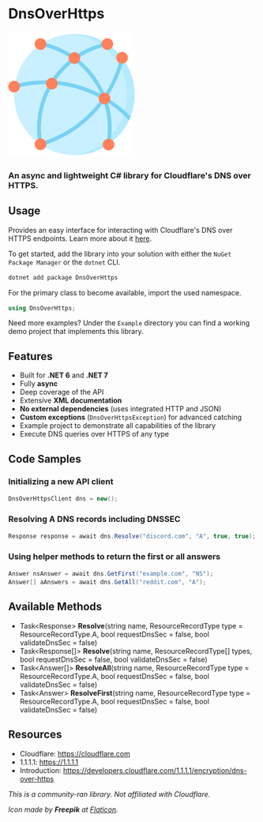﻿# DnsOverHttps

![](https://raw.githubusercontent.com/actually-akac/DnsOverHttps/master/DnsOverHttps/icon.png)

### An async and lightweight C# library for Cloudflare's DNS over HTTPS.

## Usage
Provides an easy interface for interacting with Cloudflare's DNS over HTTPS endpoints. Learn more about it [here](https://developers.cloudflare.com/1.1.1.1/encryption/dns-over-https/).

To get started, add the library into your solution with either the `NuGet Package Manager` or the `dotnet` CLI.
```rust
dotnet add package DnsOverHttps
```

For the primary class to become available, import the used namespace.
```csharp
using DnsOverHttps;
```

Need more examples? Under the `Example` directory you can find a working demo project that implements this library.

## Features
- Built for **.NET 6** and **.NET 7**
- Fully **async**
- Deep coverage of the API
- Extensive **XML documentation**
- **No external dependencies** (uses integrated HTTP and JSON)
- **Custom exceptions** (`DnsOverHttpsException`) for advanced catching
- Example project to demonstrate all capabilities of the library
- Execute DNS queries over HTTPS of any type

## Code Samples

### Initializing a new API client
```csharp
DnsOverHttpsClient dns = new();
```

### Resolving A DNS records including DNSSEC
```csharp
Response response = await dns.Resolve("discord.com", "A", true, true);
```

### Using helper methods to return the first or all answers
```csharp
Answer nsAnswer = await dns.GetFirst("example.com", "NS");
Answer[] aAnswers = await dns.GetAll("reddit.com", "A");
```

## Available Methods
- Task\<Response> **Resolve**(string name, ResourceRecordType type = ResourceRecordType.A, bool requestDnsSec = false, bool validateDnsSec = false)
- Task\<Response[]> **Resolve**(string name, ResourceRecordType[] types, bool requestDnsSec = false, bool validateDnsSec = false)
- Task\<Answer[]> **ResolveAll**(string name, ResourceRecordType type = ResourceRecordType.A, bool requestDnsSec = false, bool validateDnsSec = false)
- Task\<Answer> **ResolveFirst**(string name, ResourceRecordType type = ResourceRecordType.A, bool requestDnsSec = false, bool validateDnsSec = false)

## Resources
- Cloudflare: https://cloudflare.com
- 1.1.1.1: https://1.1.1.1
- Introduction: https://developers.cloudflare.com/1.1.1.1/encryption/dns-over-https

*This is a community-ran library. Not affiliated with Cloudflare.*

*Icon made by **Freepik** at [Flaticon](https://www.flaticon.com).*
